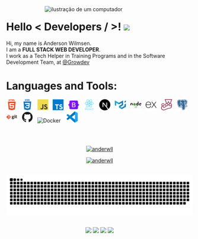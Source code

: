 <img src="https://raw.githubusercontent.com/MicaelliMedeiros/micaellimedeiros/master/image/computer-illustration.png" alt="ilustração de um computador" min-width="400px" max-width="400px" width="400px" align="right">

<h1> Hello < Developers / >! <img src = "https://raw.githubusercontent.com/MartinHeinz/MartinHeinz/master/wave.gif" width = 30px> </h1>

<p align="left"> 
  Hi, my name is Anderson Wilmsen. </br> 
  I am a <strong>FULL STACK WEB DEVELOPER</strong>. </br> 
  I work as a Tech Helper in Training Programs and in the Software Development Team, at <a href="https://www.growdev.com.br/" target="_blank">@Growdev</a>
</p>

<h1>Languages and Tools:</h1>


<div>
  <img src="https://github.com/devicons/devicon/blob/master/icons/html5/html5-plain-wordmark.svg" title="HTML5" alt="HTML" width="30" height="30"/>&nbsp;&nbsp;
  <img src="https://github.com/devicons/devicon/blob/master/icons/css3/css3-plain-wordmark.svg"  title="CSS3" alt="CSS" width="30" height="30"/>&nbsp;&nbsp;
  <img src="https://github.com/devicons/devicon/blob/master/icons/javascript/javascript-original.svg" title="JavaScript" alt="JavaScript" width="30" height="30"/>&nbsp;&nbsp;
  <img src="https://github.com/devicons/devicon/blob/master/icons/typescript/typescript-original.svg" title="TypeScript" alt="TypeScript" width="30" height="30"/>&nbsp;&nbsp;
  <img src="https://github.com/devicons/devicon/blob/master/icons/bootstrap/bootstrap-original.svg" title="Bootstrap" alt="Bootstrap" width="30" height="30"/>&nbsp;&nbsp;
  <img src="https://github.com/devicons/devicon/blob/master/icons/react/react-original-wordmark.svg" title="React" alt="React" width="30" height="30"/>&nbsp;&nbsp;
  <img src="https://github.com/devicons/devicon/blob/master/icons/nextjs/nextjs-plain.svg" title="NextJS" alt="NextJS" width="30" height="30"/>&nbsp;&nbsp;
  <img src="https://github.com/devicons/devicon/blob/master/icons/materialui/materialui-original.svg" title="Material UI" alt="Material UI" width="30" height="30"/>&nbsp;&nbsp;
<!--   <img src="https://github.com/devicons/devicon/blob/master/icons/tailwindcss/tailwindcss-plain.svg" title="Tailwindcss" alt="Tailwindcss" width="30" height="30"/>&nbsp;&nbsp; <br> -->
  <img src="https://github.com/devicons/devicon/blob/master/icons/nodejs/nodejs-original-wordmark.svg" title="NodeJS" alt="NodeJS" width="30" height="30"/>&nbsp;&nbsp;
  <img src="https://github.com/devicons/devicon/blob/master/icons/express/express-original.svg" title="Express" alt="Express" width="30" height="30"/>&nbsp;&nbsp;
<!--   <img src="https://github.com/devicons/devicon/blob/master/icons/nestjs/nestjs-plain.svg" title="NestJS" alt="NestJS" width="30" height="30"/>&nbsp;&nbsp; -->
  <img src="https://github.com/devicons/devicon/blob/master/icons/jest/jest-plain.svg" title="Jest" alt="Jest" width="30" height="30"/>&nbsp;&nbsp;
  <img src="https://github.com/devicons/devicon/blob/master/icons/postgresql/postgresql-plain.svg" title="PostgressSQL" alt="PostgressSQL" width="30" height="30"/>&nbsp;&nbsp;
  <img src="https://github.com/devicons/devicon/blob/master/icons/git/git-original-wordmark.svg" title="Git" **alt="Git" width="30" height="30"/>&nbsp;&nbsp;
  <img src="https://github.com/devicons/devicon/blob/master/icons/github/github-original.svg" title="GitHub" **alt="GitHub" width="30" height="30"/>&nbsp;&nbsp;
  <img src="https://cdn.jsdelivr.net/gh/devicons/devicon/icons/docker/docker-original.svg" title="Docker" alt="Docker" width="30" height="30"/>&nbsp;&nbsp;&nbsp;
  <img src="https://github.com/devicons/devicon/blob/master/icons/vscode/vscode-original.svg" title="VSCode" alt="VSCode" width="30" height="30"/>&nbsp;&nbsp;
</div>
    
##

<br>

<div align="center">
  
  [![anderwll](https://github-readme-stats.vercel.app/api?username=anderwll&theme=dracula&show_icons=true)](https://github.com/anuraghazra/github-readme-stats)

  [![anderwll](https://github-readme-stats.vercel.app/api/top-langs/?username=anderwll&layout=compact&theme=dracula)](https://github.com/anuraghazra/github-readme-stats)
  
</div>

##

<picture>
  <source
    media="(prefers-color-scheme: dark)"
    srcset="https://raw.githubusercontent.com/platane/snk/output/github-contribution-grid-snake-dark.svg"
  />
  <source
    media="(prefers-color-scheme: light)"
    srcset="https://raw.githubusercontent.com/platane/snk/output/github-contribution-grid-snake.svg"
  />
  <img
    alt="github contribution grid snake animation"
    src="https://raw.githubusercontent.com/platane/snk/output/github-contribution-grid-snake.svg"
  />
</picture>

##

<div align="center"> 
  <a href="https://wa.me/5551997960629?text=Se desejar, faça contato via WhatsApp" target="_blank"><img src="https://img.shields.io/badge/WhatsApp-25D366?style=for-the-badge&logo=whatsapp&logoColor=white" target="_blank"></a>
  <a href="https://www.instagram.com/anderwll/" target="_blank"><img src="https://img.shields.io/badge/-Instagram-%23E4405F?style=for-the-badge&logo=instagram&logoColor=white" target="_blank"></a>
  <a href = "mailto:ander.wilmsen98@gmail.com"><img src="https://img.shields.io/badge/-gmail-%23333?style=for-the-badge&logo=microsoft&logoColor=white" target="_blank"></a>
  <a href="https://www.linkedin.com/in/anderson-wilmsen-675a48218/" target="_blank"><img src="https://img.shields.io/badge/-LinkedIn-%230077B5?style=for-the-badge&logo=linkedin&logoColor=white" target="_blank"></a>
</div>
